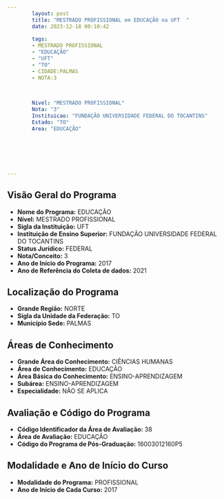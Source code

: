 ```yaml
---
        layout: post
        title: "MESTRADO PROFISSIONAL em EDUCAÇÃO na UFT  "
        date: 2023-12-18 00:10:42
     
        tags:
        - MESTRADO PROFISSIONAL
        - "EDUCAÇÃO"
        - "UFT"
        - "TO"
        - CIDADE:PALMAS
        - NOTA:3
        
       

        Nivel: "MESTRADO PROFISSIONAL"
        Nota: "3"
        Instituicao: "FUNDAÇÃO UNIVERSIDADE FEDERAL DO TOCANTINS"
        Estado: "TO"
        Area: "EDUCAÇÃO"
        
        
        
        
        
        
---
```

## Visão Geral do Programa
- **Nome do Programa:** EDUCAÇÃO
- **Nível:** MESTRADO PROFISSIONAL
- **Sigla da Instituição:** UFT
- **Instituição de Ensino Superior:** FUNDAÇÃO UNIVERSIDADE FEDERAL DO TOCANTINS
- **Status Jurídico:** FEDERAL
- **Nota/Conceito:** 3
- **Ano de Início do Programa:** 2017
- **Ano de Referência do Coleta de dados:** 2021

## Localização do Programa
- **Grande Região:** NORTE
- **Sigla da Unidade da Federação:** TO
- **Município Sede:** PALMAS

## Áreas de Conhecimento
- **Grande Área do Conhecimento:** CIÊNCIAS HUMANAS
- **Área de Conhecimento:** EDUCAÇÃO
- **Área Básica do Conhecimento:** ENSINO-APRENDIZAGEM
- **Subárea:** ENSINO-APRENDIZAGEM
- **Especialidade:** NÃO SE APLICA

## Avaliação e Código do Programa
- **Código Identificador da Área de Avaliação:** 38
- **Área de Avaliação:** EDUCAÇÃO
- **Código do Programa de Pós-Graduação:** 16003012160P5


## Modalidade e Ano de Início do Curso
- **Modalidade do Programa:** PROFISSIONAL
- **Ano de Início de Cada Curso:** 2017
